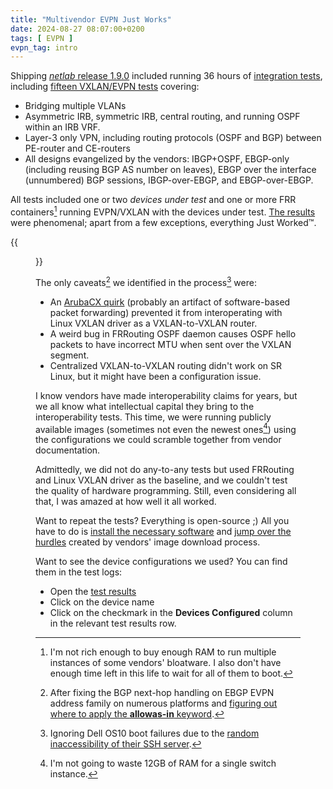 ```yaml
---
title: "Multivendor EVPN Just Works"
date: 2024-08-27 08:07:00+0200
tags: [ EVPN ]
evpn_tag: intro
---
```

Shipping [_netlab_ release 1.9.0](/2024/08/netlab-1-9-0-routing-policies/) included running 36 hours of [integration tests](https://github.com/ipspace/netlab/tree/dev/tests/integration), including [fifteen VXLAN/EVPN tests](https://github.com/ipspace/netlab/tree/dev/tests/integration/evpn) covering:

* Bridging multiple VLANs
* Asymmetric IRB, symmetric IRB, central routing, and running OSPF within an IRB VRF.
* Layer-3 only VPN, including routing protocols (OSPF and BGP) between PE-router and CE-routers
* All designs evangelized by the vendors: IBGP+OSPF, EBGP-only (including reusing BGP AS number on leaves), EBGP over the interface (unnumbered) BGP sessions, IBGP-over-EBGP, and EBGP-over-EBGP.

All tests included one or two *devices under test* and one or more FRR containers[^NRE] running EVPN/VXLAN with the devices under test. [The results](https://release.netlab.tools/_html/coverage.evpn) were phenomenal; apart from a few exceptions, everything Just Worked™️.
<!--more-->
[^NRE]: I'm not rich enough to buy enough RAM to run multiple instances of some vendors' bloatware. I also don't have enough time left in this life to wait for all of them to boot.

{{<figure src="/2024/08/evpn-test-results.png">}}

The only caveats[^FNH] we identified in the process[^ICE] were:

* An [ArubaCX quirk](https://github.com/ipspace/netlab/pull/1278#issuecomment-2293365108) (probably an artifact of software-based packet forwarding) prevented it from interoperating with Linux VXLAN driver as a VXLAN-to-VXLAN router.
* A weird bug in FRRouting OSPF daemon causes OSPF hello packets to have incorrect MTU when sent over the VXLAN segment.
* Centralized VXLAN-to-VXLAN routing didn't work on SR Linux, but it might have been a configuration issue.

[^FNH]: After fixing the BGP next-hop handling on EBGP EVPN address family on numerous platforms and [figuring out where to apply the **allowas-in** keyword](/2024/08/bgp-session-af-parameters/).

[^ICE]: Ignoring Dell OS10 boot failures due to the [random inaccessibility of their SSH server](https://blog.ipspace.net/2024/05/too-stupid-to-make-it-work/).

I know vendors have made interoperability claims for years, but we all know what intellectual capital they bring to the interoperability tests. This time, we were running publicly available images (sometimes not even the newest ones[^NXR]) using the configurations we could scramble together from vendor documentation.

Admittedly, we did not do any-to-any tests but used FRRouting and Linux VXLAN driver as the baseline, and we couldn't test the quality of hardware programming. Still, even considering all that, I was amazed at how well it all worked.

Want to repeat the tests? Everything is open-source ;) All you have to do is [install the necessary software](https://netlab.tools/install/) and [jump over the hurdles](https://netlab.tools/labs/libvirt/#vagrant-boxes) created by vendors' image download process.

Want to see the device configurations we used? You can find them in the test logs:

* Open the [test results](https://release.netlab.tools/_html/coverage.evpn)
* Click on the device name
* Click on the checkmark in the **Devices Configured** column in the relevant test results row.

[^NXR]: I'm not going to waste 12GB of RAM for a single switch instance.